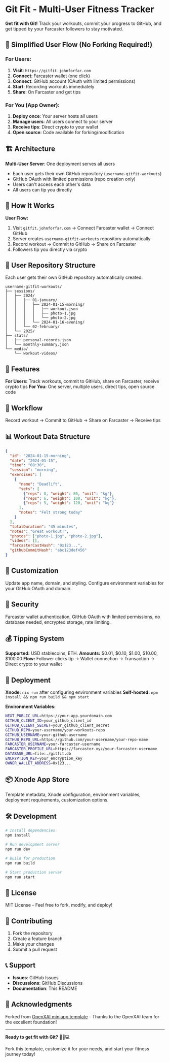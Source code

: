 # Git Fit - Multi-User Fitness Tracker

**Get fit with Git!** Track your workouts, commit your progress to GitHub, and get tipped by your Farcaster followers to stay motivated.

## 🚀 **Simplified User Flow (No Forking Required!)**

### **For Users:**
1. **Visit**: `https://gitfit.johnforfar.com`
2. **Connect**: Farcaster wallet (one click)
3. **Connect**: GitHub account (OAuth with limited permissions)
4. **Start**: Recording workouts immediately
5. **Share**: On Farcaster and get tips

### **For You (App Owner):**
1. **Deploy once**: Your server hosts all users
2. **Manage users**: All users connect to your server
3. **Receive tips**: Direct crypto to your wallet
4. **Open source**: Code available for forking/modification

## 🏗️ **Architecture**

**Multi-User Server**: One deployment serves all users
- Each user gets their own GitHub repository (`username-gitfit-workouts`)
- GitHub OAuth with limited permissions (repo creation only)
- Users can't access each other's data
- All users can tip you directly

## 🔄 **How It Works**

**User Flow:**
1. Visit `gitfit.johnforfar.com` → Connect Farcaster wallet → Connect GitHub
2. Server creates `username-gitfit-workouts` repository automatically
3. Record workout → Commit to GitHub → Share on Farcaster
4. Followers tip you directly via crypto

## 📁 **User Repository Structure**

Each user gets their own GitHub repository automatically created:

```
username-gitfit-workouts/
├── sessions/
│   ├── 2024/
│   │   ├── 01-january/
│   │   │   ├── 2024-01-15-morning/
│   │   │   │   ├── workout.json
│   │   │   │   ├── photo-1.jpg
│   │   │   │   └── photo-2.jpg
│   │   │   └── 2024-01-16-evening/
│   │   └── 02-february/
│   └── 2025/
├── stats/
│   ├── personal-records.json
│   └── monthly-summary.json
└── media/
    └── workout-videos/
```

## 💪 Features

**For Users:** Track workouts, commit to GitHub, share on Farcaster, receive crypto tips
**For You:** One server, multiple users, direct tips, open source code

## 🔄 Workflow

Record workout → Commit to GitHub → Share on Farcaster → Receive tips

## 📊 Workout Data Structure

```json
{
  "id": "2024-01-15-morning",
  "date": "2024-01-15",
  "time": "08:30",
  "session": "morning",
  "exercises": [
    {
      "name": "Deadlift",
      "sets": [
        {"reps": 8, "weight": 80, "unit": "kg"},
        {"reps": 6, "weight": 100, "unit": "kg"},
        {"reps": 5, "weight": 120, "unit": "kg"}
      ],
      "notes": "Felt strong today"
    }
  ],
  "totalDuration": "45 minutes",
  "notes": "Great workout!",
  "photos": ["photo-1.jpg", "photo-2.jpg"],
  "videos": [],
  "farcasterCastHash": "0x123...",
  "githubCommitHash": "abc123def456"
}
```

## 🎨 Customization

Update app name, domain, and styling. Configure environment variables for your GitHub OAuth and domain.

## 🔐 Security

Farcaster wallet authentication, GitHub OAuth with limited permissions, no database needed, encrypted storage, rate limiting.

## 💰 Tipping System

**Supported:** USD stablecoins, ETH. **Amounts:** $0.01, $0.10, $1.00, $10.00, $100.00
**Flow:** Follower clicks tip → Wallet connection → Transaction → Direct crypto to your wallet

## 🚀 Deployment

**Xnode:** `nix run` after configuring environment variables
**Self-hosted:** `npm install && npm run build && npm start`

**Environment Variables:**
```bash
NEXT_PUBLIC_URL=https://your-app.yourdomain.com
GITHUB_CLIENT_ID=your_github_client_id
GITHUB_CLIENT_SECRET=your_github_client_secret
GITHUB_REPO=your-username/your-workouts-repo
GITHUB_USERNAME=your-github-username
GITHUB_REPO_URL=https://github.com/your-username/your-repo-name
FARCASTER_USERNAME=your-farcaster-username
FARCASTER_PROFILE_URL=https://farcaster.xyz/your-farcaster-username
DATABASE_URL=file:./gitfit.db
ENCRYPTION_KEY=your_encryption_key
OWNER_WALLET_ADDRESS=0x123...
```

## 📦 Xnode App Store

Template metadata, Xnode configuration, environment variables, deployment requirements, customization options.

## 🛠️ Development

```bash
# Install dependencies
npm install

# Run development server
npm run dev

# Build for production
npm run build

# Start production server
npm run start
```

## 📄 License

MIT License - Feel free to fork, modify, and deploy!

## 🤝 Contributing

1. Fork the repository
2. Create a feature branch
3. Make your changes
4. Submit a pull request

## 📞 Support

- **Issues**: GitHub Issues
- **Discussions**: GitHub Discussions
- **Documentation**: This README

## 🙏 Acknowledgments

Forked from [OpenXAI miniapp template](https://github.com/OpenxAI-Network/xnode-miniapp-template) - Thanks to the OpenXAI team for the excellent foundation!

---

**Ready to get fit with Git?** 🏋️‍♂️💻

Fork this template, customize it for your needs, and start your fitness journey today!